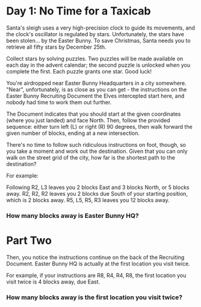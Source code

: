 # Day 1: No Time for a Taxicab

Santa's sleigh uses a very high-precision clock to guide its movements,
and the clock's oscillator is regulated by stars. Unfortunately,
the stars have been stolen... by the Easter Bunny. To save Christmas,
Santa needs you to retrieve all fifty stars by December 25th.

Collect stars by solving puzzles. Two puzzles will be made available on each
day in the advent calendar; the second puzzle is unlocked when you complete the first.
Each puzzle grants one star. Good luck!

You're airdropped near Easter Bunny Headquarters in a city somewhere.
"Near", unfortunately, is as close as you can get - the instructions on
the Easter Bunny Recruiting Document the Elves intercepted start here,
and nobody had time to work them out further.

The Document indicates that you should start at the given coordinates
(where you just landed) and face North. Then, follow the provided sequence:
either turn left (L) or right (R) 90 degrees, then walk forward the given number of blocks,
ending at a new intersection.

There's no time to follow such ridiculous instructions on foot, though,
so you take a moment and work out the destination. Given that you can only
walk on the street grid of the city, how far is the shortest path to the destination?

For example:

Following R2, L3 leaves you 2 blocks East and 3 blocks North, or 5 blocks away.
R2, R2, R2 leaves you 2 blocks due South of your starting position, which is 2 blocks away.
R5, L5, R5, R3 leaves you 12 blocks away.

### How many blocks away is Easter Bunny HQ?

# Part Two

Then, you notice the instructions continue on the back of the Recruiting Document.
Easter Bunny HQ is actually at the first location you visit twice.

For example, if your instructions are R8, R4, R4, R8, the first location you
visit twice is 4 blocks away, due East.

### How many blocks away is the first location you visit twice?